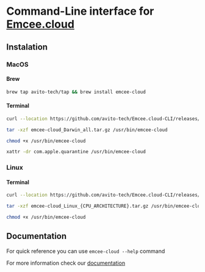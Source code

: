 # Command-Line interface for [Emcee.cloud](https://emcee.cloud)

## Instalation

### MacOS

#### Brew

```sh
brew tap avito-tech/tap && brew install emcee-cloud
```

#### Terminal

```sh
curl --location https://github.com/avito-tech/Emcee.cloud-CLI/releases/download/{VERSION}/emcee-cloud_Darwin_all.tar.gz --output emcee-cloud_Darwin_all.tar.gz
```
```sh
tar -xzf emcee-cloud_Darwin_all.tar.gz /usr/bin/emcee-cloud
```
```sh
chmod +x /usr/bin/emcee-cloud
```
```sh
xattr -dr com.apple.quarantine /usr/bin/emcee-cloud
```

### Linux

#### Terminal

```sh
curl --location https://github.com/avito-tech/Emcee.cloud-CLI/releases/download/{VERSION}/emcee-cloud_Linux_{CPU_ARCHITECTURE}.tar.gz --output emcee-cloud_Linux_{CPU_ARCHITECTURE}.tar.gz
```
```sh 
tar -xzf emcee-cloud_Linux_{CPU_ARCHITECTURE}.tar.gz /usr/bin/emcee-cloud
```
```sh
chmod +x /usr/bin/emcee-cloud
```

## Documentation

For quick reference you can use `emcee-cloud --help` command

For more information check our [documentation](https://docs.emcee.cloud/cloud/api/)
